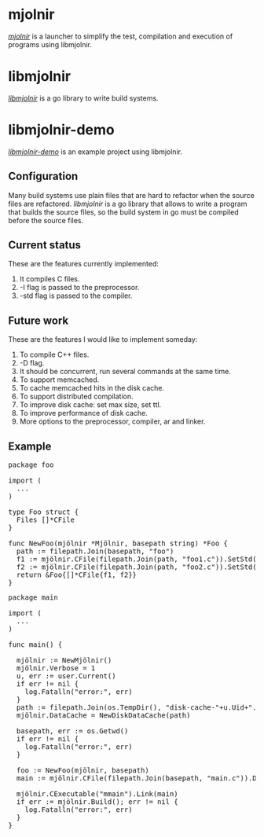 mjolnir
=======

_[mjolnir](https://github.com/daniel-fanjul-alcuten/mjolnir)_ is a launcher to simplify the test, compilation and execution of programs using libmjolnir.

libmjolnir
==========

_[libmjolnir](https://github.com/daniel-fanjul-alcuten/libmjolnir)_ is a go library to write build systems.

libmjolnir-demo
===============

_[libmjolnir-demo](https://github.com/daniel-fanjul-alcuten/libmjolnir-demo)_ is an example project using libmjolnir.

Configuration
-------------

Many build systems use plain files that are hard to refactor when the source files are refactored. _libmjolnir_ is a go library that allows to write a program that builds the source files, so the build system in go must be compiled before the source files.

Current status
--------------

These are the features currently implemented:

1. It compiles C files.
1. -I flag is passed to the preprocessor.
1. -std flag is passed to the compiler.

Future work
--------------

These are the features I would like to implement someday:

1. To compile C++ files.
1. -D flag.
1. It should be concurrent, run several commands at the same time.
1. To support memcached.
1. To cache memcached hits in the disk cache.
1. To support distributed compilation.
1. To improve disk cache: set max size, set ttl.
1. To improve performance of disk cache.
1. More options to the preprocessor, compiler, ar and linker.

Example
-------

<pre>
package foo

import (
  ...
)

type Foo struct {
  Files []*CFile
}

func NewFoo(mjölnir *Mjölnir, basepath string) *Foo {
  path := filepath.Join(basepath, "foo")
  f1 := mjölnir.CFile(filepath.Join(path, "foo1.c")).SetStd("c99").Includes(basepath))
  f2 := mjölnir.CFile(filepath.Join(path, "foo2.c")).SetStd("c99").DependsOn(f1)
  return &Foo{[]*CFile{f1, f2}}
}
</pre>

<pre>
package main

import (
  ...
)

func main() {

  mjölnir := NewMjölnir()
  mjölnir.Verbose = 1
  u, err := user.Current()
  if err != nil {
    log.Fatalln("error:", err)
  }
  path := filepath.Join(os.TempDir(), "disk-cache-"+u.Uid+".mjolnir")
  mjölnir.DataCache = NewDiskDataCache(path)

  basepath, err := os.Getwd()
  if err != nil {
    log.Fatalln("error:", err)
  }

  foo := NewFoo(mjölnir, basepath)
  main := mjölnir.CFile(filepath.Join(basepath, "main.c")).DependsOn(foo.Files...)

  mjölnir.CExecutable("mmain").Link(main)
  if err := mjölnir.Build(); err != nil {
    log.Fatalln("error:", err)
  }
}
</pre>
